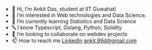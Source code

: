 - 👋 Hi, I’m Ankit Das, student at IIT Guwahati
- 👀 I’m interested in Web technologies and Data Science.
- 🌱 I’m currently learning Statistics and Data Science
- 🔤 I know Typescript, Golang, Python, Solidity
- 💞️ I’m looking to collaborate on webdev projects
- 📫 How to reach me 
[LinkedIn](https://www.linkedin.com/in/ankit-das-614069229)
ankit.99d@gmail.com
